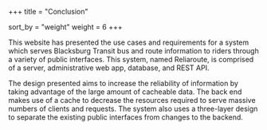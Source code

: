 +++
title = "Conclusion"

sort_by = "weight"
weight = 6
+++

This website has presented the use cases and requirements for a system which serves Blacksburg Transit bus and route information to riders through a variety of public interfaces. This system, named Reliaroute, is comprised of a server, administrative web app, database, and REST API.

The design presented aims to increase the reliability of information by taking advantage of the large amount of cacheable data. The back end makes use of a cache to decrease the resources required to serve massive numbers of clients and requests. The system also uses a three-layer design to separate the existing public interfaces from changes to the backend.